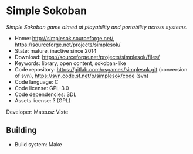 # Simple Sokoban

_Simple Sokoban game aimed at playability and portability across systems._

- Home: http://simplesok.sourceforge.net/, https://sourceforge.net/projects/simplesok/
- State: mature, inactive since 2014
- Download: https://sourceforge.net/projects/simplesok/files/
- Keywords: library, open content, sokoban-like
- Code repository: https://gitlab.com/osgames/simplesok.git (conversion of svn), https://svn.code.sf.net/p/simplesok/code (svn)
- Code language: C
- Code license: GPL-3.0
- Code dependencies: SDL
- Assets license: ? (GPL)

Developer: Mateusz Viste

## Building

- Build system: Make